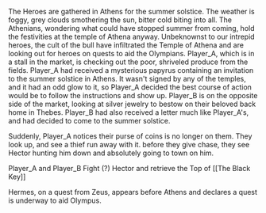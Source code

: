 The Heroes are gathered in Athens for the summer solstice.
The weather is foggy, grey clouds smothering the sun, bitter cold biting into all.
The Athenians, wondering what could have stopped summer from coming, hold the festivities at the temple of Athena anyway.
Unbeknownst to our intrepid heroes, the cult of the bull have infiltrated the Temple of Athena and are looking out for heroes on quests to aid the Olympians.
Player_A, which is in a stall in the market, is checking out the poor, shriveled produce from the fields.
Player_A had received a mysterious papyrus containing an invitation to the summer solstice in Athens. 
It wasn't signed by any of the temples, and it had an odd glow to it, so Player_A decided the best course of action would be to follow the instructions and show up.
Player_B is on the opposite side of the market, looking at silver jewelry to bestow on their beloved back home in Thebes.
Player_B had also received a letter much like Player_A's, and had decided to come to the summer solstice.

Suddenly, Player_A notices their purse of coins is no longer on them.
They look up, and see a thief run away with it.
before they give chase, they see Hector hunting him down and absolutely going to town on him.

Player_A and Player_B Fight (?) Hector and retrieve the Top of [[The Black Key]]

Hermes, on a quest from Zeus, appears before Athens and declares a quest is underway to aid Olympus.
